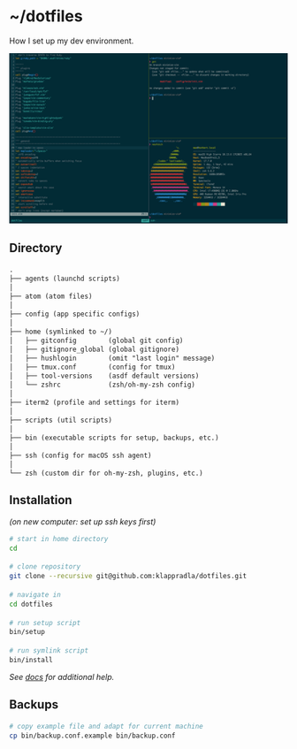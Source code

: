# ~/dotfiles

How I set up my dev environment.

![screenshot](./screenshot.png)

## Directory

```
.
├── agents (launchd scripts)
│
├── atom (atom files)
│
├── config (app specific configs)
│
├── home (symlinked to ~/)
│   ├── gitconfig        (global git config)
│   ├── gitignore_global (global gitignore)
│   ├── hushlogin        (omit "last login" message)
│   ├── tmux.conf        (config for tmux)
│   ├── tool-versions    (asdf default versions)
│   └── zshrc            (zsh/oh-my-zsh config)
│
├── iterm2 (profile and settings for iterm)
│
├── scripts (util scripts)
│
├── bin (executable scripts for setup, backups, etc.)
│
├── ssh (config for macOS ssh agent)
│
└── zsh (custom dir for oh-my-zsh, plugins, etc.)
```


## Installation

*(on new computer: set up ssh keys first)*

```sh
# start in home directory
cd

# clone repository
git clone --recursive git@github.com:klappradla/dotfiles.git

# navigate in
cd dotfiles

# run setup script
bin/setup

# run symlink script
bin/install
```

*See [docs](./DOCS.md.png) for additional help.*

## Backups

```sh
# copy example file and adapt for current machine
cp bin/backup.conf.example bin/backup.conf
```
